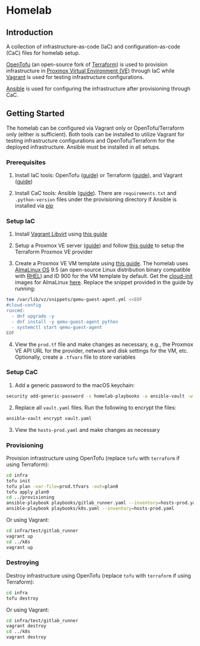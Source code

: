 # Homelab

## Introduction

A collection of infrastructure-as-code (IaC) and configuration-as-code (CaC) files for homelab setup.

[OpenTofu](https://opentofu.org) (an open-source fork of [Terraform](https://developer.hashicorp.com/terraform)) is used to provision infrastructure in [Proxmox Virtual Environment (VE)](https://www.proxmox.com/en/products/proxmox-virtual-environment/overview) through IaC while [Vagrant](https://developer.hashicorp.com/vagrant) is used for testing infrastructure configurations.

[Ansible](https://docs.ansible.com) is used for configuring the infrastructure after provisioning through CaC.

## Getting Started

The homelab can be configured via Vagrant only or OpenTofu/Terraform only (either is sufficient). Both tools can be installed to utilize Vagrant for testing infrastructure configurations and OpenTofu/Terraform for the deployed infrastructure. Ansible must be installed in all setups.

### Prerequisites

1. Install IaC tools: OpenTofu ([guide](https://opentofu.org/docs/intro/install/)) or Terraform ([guide](https://developer.hashicorp.com/terraform/install)), and Vagrant ([guide](https://developer.hashicorp.com/vagrant/install))

2. Install CaC tools: Ansible ([guide](https://docs.ansible.com/ansible/latest/getting_started/get_started_ansible.html#get-started-ansible)). There are `requirements.txt` and `.python-version` files under the provisioning directory if Ansible is installed via [pip](https://pypi.org/project/pip/)

### Setup IaC

1. Install [Vagrant Libvirt](https://vagrant-libvirt.github.io/vagrant-libvirt/) using [this guide](https://vagrant-libvirt.github.io/vagrant-libvirt/installation.html)

2. Setup a Proxmox VE server ([guide](https://www.proxmox.com/en/products/proxmox-virtual-environment/get-started)) and follow [this guide](https://github.com/Telmate/terraform-provider-proxmox/blob/master/docs/index.md) to setup the Terraform Proxmox VE provider

3. Create a Proxmox VE VM template using [this guide](https://github.com/Telmate/terraform-provider-proxmox/blob/master/docs/guides/cloud-init%20getting%20started.md). The homelab uses [AlmaLinux OS](https://almalinux.org) 9.5 (an open-source Linux distribution binary compatible with [RHEL](https://www.redhat.com/en/technologies/linux-platforms/enterprise-linux)) and ID 900 for the VM template by default. Get the [cloud-init](https://cloud-init.io) images for AlmaLinux [here](https://wiki.almalinux.org/cloud/Generic-cloud.html). Replace the snippet provided in the guide by running:

```bash
tee /var/lib/vz/snippets/qemu-guest-agent.yml <<EOF
#cloud-config
runcmd:
  - dnf upgrade -y
  - dnf install -y qemu-guest-agent python
  - systemctl start qemu-guest-agent
EOF
```

4. View the `prod.tf` file and make changes as necessary, e.g., the Proxmox VE API URL for the provider, network and disk settings for the VM, etc. Optionally, create a `.tfvars` file to store variables

### Setup CaC

1. Add a generic password to the macOS keychain:

```bash
security add-generic-password -s homelab-playbooks -a ansible-vault -w
```

2. Replace all `vault.yaml` files. Run the following to encrypt the files:

```bash
ansible-vault encrypt vault.yaml
```

3. View the `hosts-prod.yaml` and make changes as necessary

### Provisioning

Provision infrastructure using OpenTofu (replace `tofu` with `terraform` if using Terraform):

```bash
cd infra
tofu init
tofu plan -var-file=prod.tfvars -out=plan0
tofu apply plan0
cd ../provisioning
ansible-playbook playbooks/gitlab_runner.yaml --inventory=hosts-prod.yaml
ansible-playbook playbooks/k8s.yaml --inventory=hosts-prod.yaml
```

Or using Vagrant:

```bash
cd infra/test/gitlab_runner
vagrant up
cd ../k8s
vagrant up
```

### Destroying

Destroy infrastructure using OpenTofu (replace `tofu` with `terraform` if using Terraform):

```bash
cd infra
tofu destroy
```

Or using Vagrant:

```bash
cd infra/test/gitlab_runner
vagrant destroy
cd ../k8s
vagrant destroy
```
